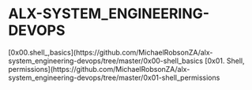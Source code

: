 <h1>ALX-SYSTEM_ENGINEERING-DEVOPS</h1>
[0x00.shell_,basics](https://github.com/MichaelRobsonZA/alx-system_engineering-devops/tree/master/0x00-shell_basics
[0x01. Shell, permissions](https://github.com/MichaelRobsonZA/alx-system_engineering-devops/tree/master/0x01-shell_permissions

